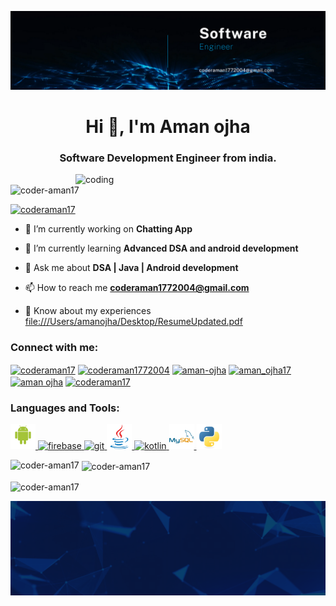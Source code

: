 ![logo](https://github.com/coder-aman17/coder-aman17/blob/main/Black%20Blue%20White%20Modern%20Software%20Engineer%20Linkedin%20Banner.png)
<h1 align="center">Hi 👋, I'm Aman ojha</h1>
<h3 align="center">Software Development Engineer from india.</h3>
<img align="right" alt="coding" width="400" src="https://enacteservices.com/wp-content/themes/twentytwenty/images/hire-developer/animation_500_l4zc9j5g.gif"> 

<p align="left"> <img src="https://komarev.com/ghpvc/?username=coder-aman17&label=Profile%20views&color=0e75b6&style=flat" alt="coder-aman17" /> </p>

<p align="left"> <a href="https://twitter.com/coderaman17" target="blank"><img src="https://img.shields.io/twitter/follow/coderaman17?logo=twitter&style=for-the-badge" alt="coderaman17" /></a> </p>

- 🔭 I’m currently working on **Chatting App**

- 🌱 I’m currently learning **Advanced DSA and android development**

- 💬 Ask me about **DSA | Java | Android development**

- 📫 How to reach me **coderaman1772004@gmail.com**

- 📄 Know about my experiences [file:///Users/amanojha/Desktop/ResumeUpdated.pdf](file:///Users/amanojha/Desktop/ResumeUpdated.pdf)

<h3 align="left">Connect with me:</h3>
<p align="left">
<a href="https://twitter.com/coderaman17" target="blank"><img align="center" src="https://raw.githubusercontent.com/rahuldkjain/github-profile-readme-generator/master/src/images/icons/Social/twitter.svg" alt="coderaman17" height="30" width="40" /></a>
<a href="https://linkedin.com/in/coderaman1772004" target="blank"><img align="center" src="https://raw.githubusercontent.com/rahuldkjain/github-profile-readme-generator/master/src/images/icons/Social/linked-in-alt.svg" alt="coderaman1772004" height="30" width="40" /></a>
<a href="https://fb.com/aman-ojha" target="blank"><img align="center" src="https://raw.githubusercontent.com/rahuldkjain/github-profile-readme-generator/master/src/images/icons/Social/facebook.svg" alt="aman-ojha" height="30" width="40" /></a>
<a href="https://instagram.com/aman_ojha17" target="blank"><img align="center" src="https://raw.githubusercontent.com/rahuldkjain/github-profile-readme-generator/master/src/images/icons/Social/instagram.svg" alt="aman_ojha17" height="30" width="40" /></a>
<a href="https://www.youtube.com/c/aman ojha" target="blank"><img align="center" src="https://raw.githubusercontent.com/rahuldkjain/github-profile-readme-generator/master/src/images/icons/Social/youtube.svg" alt="aman ojha" height="30" width="40" /></a>
<a href="https://www.leetcode.com/coderaman17" target="blank"><img align="center" src="https://raw.githubusercontent.com/rahuldkjain/github-profile-readme-generator/master/src/images/icons/Social/leet-code.svg" alt="coderaman17" height="30" width="40" /></a>
</p>

<h3 align="left">Languages and Tools:</h3>
<p align="left"> <a href="https://developer.android.com" target="_blank" rel="noreferrer"> <img src="https://raw.githubusercontent.com/devicons/devicon/master/icons/android/android-original-wordmark.svg" alt="android" width="40" height="40"/> </a> <a href="https://firebase.google.com/" target="_blank" rel="noreferrer"> <img src="https://www.vectorlogo.zone/logos/firebase/firebase-icon.svg" alt="firebase" width="40" height="40"/> </a> <a href="https://git-scm.com/" target="_blank" rel="noreferrer"> <img src="https://www.vectorlogo.zone/logos/git-scm/git-scm-icon.svg" alt="git" width="40" height="40"/> </a> <a href="https://www.java.com" target="_blank" rel="noreferrer"> <img src="https://raw.githubusercontent.com/devicons/devicon/master/icons/java/java-original.svg" alt="java" width="40" height="40"/> </a> <a href="https://kotlinlang.org" target="_blank" rel="noreferrer"> <img src="https://www.vectorlogo.zone/logos/kotlinlang/kotlinlang-icon.svg" alt="kotlin" width="40" height="40"/> </a> <a href="https://www.mysql.com/" target="_blank" rel="noreferrer"> <img src="https://raw.githubusercontent.com/devicons/devicon/master/icons/mysql/mysql-original-wordmark.svg" alt="mysql" width="40" height="40"/> </a> <a href="https://www.python.org" target="_blank" rel="noreferrer"> <img src="https://raw.githubusercontent.com/devicons/devicon/master/icons/python/python-original.svg" alt="python" width="40" height="40"/> </a> </p>

<p><img align="left" src="https://github-readme-stats.vercel.app/api/top-langs?username=coder-aman17&show_icons=true&locale=en&layout=compact" alt="coder-aman17" /></p>

<p>&nbsp;<img align="center" src="https://github-readme-stats.vercel.app/api?username=coder-aman17&show_icons=true&locale=en" alt="coder-aman17" /></p>

<p><img align="center" src="https://github-readme-streak-stats.herokuapp.com/?user=coder-aman17&" alt="coder-aman17" /></p>


<p><img align="center" src="https://github.com/coder-aman17/coder-aman17/blob/main/Sorted.gif" alt="coder-aman17" /></p>
